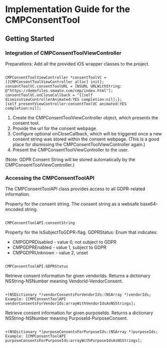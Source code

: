 # Implementation Guide for the CMPConsentTool

## Getting Started

### Integration of CMPConsentToolViewController

Preparations: Add all the provided iOS wrapper classes to the project.

```

CMPConsentToolViewController *consentToolVC = [[CMPConsentToolViewController alloc] init];
consentToolVC.consentToolURL = [NSURL URLWithString: @"https://demofiles.smaato.com/cmp/index.html"];
consentToolVC.onCloseCallback = ^{[self dismissViewControllerAnimated:YES completion:nil];};
[self presentViewController:consentToolVC animated:YES completion:nil];

```

1. Create the CMPConsentToolViewController object, which presents the consent tool.
2. Provide the url for the consent webpage.
3. Configure optional onCloseCallback, which will be triggered once a new consent string was stored within the consent webpage. (This is a good place for dismissing the CMPConsentToolViewController again.)
4. Present the CMPConsentToolViewController to the user.

(Note: GDPR Consent String will be stored automatically by the CMPConsentToolViewController.)

### Accessing the CMPConsentToolAPI

The CMPConsentToolAPI class provides access to all GDPR-related information.

Property for the consent string.
The consent string as a websafe base64-encoded string.
```

CMPConsentToolAPI.consentString

```

Property for the IsSubjectToGDPR-flag.
GDPRStatus: Enum that indicates:
* CMPGDPRDisabled - value 0, not subject to GDPR
* CMPGDPREnabled - value 1, subject to GDPR
* CMPGDPRUnknown - value 2, unset
```

CMPConsentToolAPI.GDPRStatus

```

Retrieve consent information for given vendorIds.
Returns a dictionary NSString-NSNumber meaning VendorId-VendorConsent.
```

+(NSDictionary *)vendorConsentsForVendorIds:(NSArray *)vendorIds;
Example: [CMPConsentToolAPI vendorConsentsForVendorIds:arrayWithVendorIdsAsNSStrings];

```

Retrieve consent information for given purposeIds.
Returns a dictionary NSString-NSNumber meaning PurposeId-PurposeConsent.
```

+(NSDictionary *)purposeConsentsForPurposeIds:(NSArray *)purposeIds;
Example: [CMPConsentToolAPI purposeConsentsForPurposeIds:arrayWithPurposeIdsAsNSStrings];

```